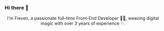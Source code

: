 ### Hi there 👋
<div align="center">I'm Fieven, a passionate full-time Front-End Developer 👨‍💻, weaving digital magic with over 3 years of experience ✨.</div>  
